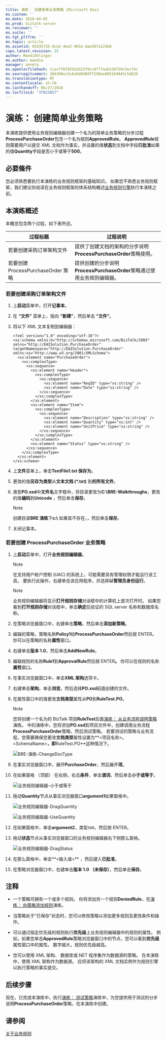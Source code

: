 ```yaml
---
title: 演练： 创建简单业务策略 |Microsoft Docs
ms.custom: ''
ms.date: 2016-04-05
ms.prod: biztalk-server
ms.reviewer: ''
ms.suite: ''
ms.tgt_pltfrm: ''
ms.topic: article
ms.assetid: 02d35735-dce2-4ee2-965e-dae307a125b0
caps.latest.revision: 25
author: MandiOhlinger
ms.author: mandia
manager: anneta
ms.openlocfilehash: 1cecf7078592d322f9cc9777aeb530759c5ecf4c
ms.sourcegitcommit: 266308ec5c6a9d8d80ff298ee6051b4843c5d626
ms.translationtype: MT
ms.contentlocale: zh-CN
ms.lasthandoff: 06/27/2018
ms.locfileid: "37023857"
---
```

# <a name="walkthrough-creating-a-simple-business-policy"></a>演练： 创建简单业务策略
本演练提供使用业务规则编辑器创建一个名为的简单业务策略的分步过程**ProcessPurchaseOrder**包含一个名为规则**ApprovedRule**。 **ApprovedRule**规则需要用户以提交 XML 文档作为事实，并设置的值**状态**到文档中字段**已批准**如果的值**Quantity**字段是否小于或等于**500**。  
  
## <a name="prerequisites"></a>必要條件  
 您必须熟悉要执行本演练的业务规则框架的基础知识。 如果您不熟悉业务规则框架，我们建议你阅读在业务规则框架的体系结构概述[业务规则引擎](../core/business-rules-engine.md)执行本演练之前。  
  
## <a name="overview-of-this-walkthrough"></a>本演练概述  
 本概览包含两个过程，如下表所述。  
  
|过程标题|过程说明|  
|---------------------|---------------------------|  
|若要创建采购订单架构文件|提供了创建文档的架构的分步说明**ProcessPurchaseOrder**策略使用。|  
|若要创建 ProcessPurchaseOrder 策略|提供创建的分步说明**ProcessPurchaseOrder**策略通过使用业务规则编辑器。|  
  
### <a name="to-create-the-po-schema-file"></a>若要创建采购订单架构文件  
  
1.  上**启动**菜单中，打开**记事本**。  
  
2.  在 **“文件”** 菜单上，指向 **“新建”**，然后单击 **“文件”**。  
  
3.  将以下 XML 文本复制到编辑器：  
  
    ```  
    <?xml version="1.0" encoding="utf-16"?>  
    <xs:schema xmlns:b="http://schemas.microsoft.com/BizTalk/2003" xmlns="http://EAISolution.PurchaseOrder" targetNamespace="http://EAISolution.PurchaseOrder" xmlns:xs="http://www.w3.org/2001/XMLSchema">  
      <xs:element name="PurchaseOrder">  
        <xs:complexType>  
          <xs:sequence>  
            <xs:element name="Header">  
              <xs:complexType>  
                <xs:sequence>  
                  <xs:element name="ReqID" type="xs:string" />  
                  <xs:element name="Date" type="xs:string" />  
                </xs:sequence>  
              </xs:complexType>  
            </xs:element>  
            <xs:element name="Item">  
              <xs:complexType>  
                <xs:sequence>  
                  <xs:element name="Description" type="xs:string" />  
                  <xs:element name="Quantity" type="xs:int" />  
                  <xs:element name="UnitPrice" type="xs:string" />  
                </xs:sequence>  
              </xs:complexType>  
            </xs:element>  
            <xs:element name="Status" type="xs:string" />  
          </xs:sequence>  
        </xs:complexType>  
      </xs:element>  
    </xs:schema>  
    ```  
  
4.  上**文件**菜单上，单击**TextFile1.txt 保存为**。  
  
5.  更改的值**另存为类型**从**文本文档 (\*.txt)** 到**的所有文件**。  
  
6.  类型**PO.xsd**中**文件名**文字框中，将目录更改为**C:\BRE-Walkthroughs**，更改的值**编码**到**Unicode** ，然后单击**保存**。  
  
    > [!NOTE]
    >  创建目录**BRE 演练**下**c:\\** 如果其不存在，，然后单击**保存**。  
  
7.  关闭记事本。  
  
### <a name="to-create-the-processpurchaseorder-business-policy"></a>若要创建 ProcessPurchaseOrder 业务策略  
  
1. 上**启动**菜单中，打开**业务规则编辑器**。  
  
   > [!NOTE]
   >  在支持用户帐户控制 (UAC) 的系统上，可能需要具有管理权限才能运行该工具。 要执行此操作，右键单击该应用程序，并选择**以管理员身份运行**。  
  
   > [!NOTE]
   >  业务规则编辑器将显示**打开规则存储**对话框中的计算机上首次打开时。 如果您看到**打开规则存储**对话框中，单击**确定**后验证的 SQL server 名称和数据库名称。  
  
2. 在策略浏览器窗口中，右键单击**策略**，然后单击**添加新策略**。  
  
3. 编辑的策略，策略名称**Policy1**给**ProcessPurchaseOrder**然后按 ENTER。 你可以在策略的名称**属性**窗口。  
  
4. 右键单击**版本 1.0**，然后单击**AddNewRule**。  
  
5. 编辑规则的名称**Rule1**到**ApprovalRule**然后按 ENTER<strong>。</strong> 你可以在规则的名称**属性**窗口。  
  
6. 在事实浏览器窗口中，单击**XML 架构**选项卡。  
  
7. 右键单击**架构**，单击**浏览**，然后选择**PO.xsd**前面创建的文件。  
  
8. 在属性窗口中的值更改**文档类型**属性从**PO**到**RuleTest.PO**。  
  
   > [!NOTE]
   >  您将创建一个名为的 BizTalk 项目**RuleTest**后面[演练： 从业务流程调用策略](../core/walkthrough-invoking-the-policy-from-an-orchestration.md)演练。 中的演练中，您将添加**PO.xsd**到项目文件中，创建调用业务流程**ProcessPurchaseOrder**策略，然后测试策略。 若要测试的策略与业务流程，您需要确保您更改**文档类型**属性设置为**\<项目名称\>。\<SchemaName\>**，即**RuleTest.PO**这种情况下。  
  
    ![BRE&#45;演练&#45;ChangeDocType](../core/media/e9a370fd-d9b2-48f0-ad0e-85a5428a9c21.gif "e9a370fd-d9b2-48f0-ad0e-85a5428a9c21")  
  
9. 在事实浏览器窗口中，展开**PurchaseOrder**，然后展开**项**。  
  
10. 在如果窗格 （顶部） 在右侧，右击**条件**，单击**谓词**，然后单击**小于或等于**。  
  
     ![业务规则编辑器&#45;小于或等于](../core/media/1e6418a6-5e5b-4f77-8b7e-dd31d0a753e7.gif "1e6418a6-5e5b-4f77-8b7e-dd31d0a753e7")  
  
11. 拖动**Quantity**节点从事实浏览器窗口**argument1**如果窗格中。  
  
     ![业务规则编辑器&#45;DragQuantity](../core/media/4742eca6-4a8a-401d-8989-cab4e8025fb3.gif "4742eca6-4a8a-401d-8989-cab4e8025fb3")  
  
     ![业务规则编辑器&#45;UseQuantity](../core/media/ee4f61b1-0f15-4329-b0b5-9badd21dcd61.gif "ee4f61b1-0f15-4329-b0b5-9badd21dcd61")  
  
12. 在如果窗格中，单击**argument2**，类型`500`，然后按 ENTER。  
  
13. 拖动**状态**节点从事实浏览器窗口的业务规则编辑器右下侧那么窗格。  
  
     ![业务规则编辑器&#45;DragStatus](../core/media/3617251a-a192-4aec-9474-81f6290c0832.gif "3617251a-a192-4aec-9474-81f6290c0832")  
  
14. 在那么窗格中，单击**\<输入值\>** ，然后键入**已批准**。  
  
15. 在策略浏览器窗口中，右键单击**版本 1.0 （未保存）**，然后单击**保存**。  
  
## <a name="comments"></a>注释  
  
-   一个策略可拥有一个或多个规则。 你将添加另一个规则**DeniedRule**，在[演练： 向策略添加规则](../core/walkthrough-adding-a-rule-to-the-policy.md)演练。  
  
-   当策略处于“已保存”状态时，您可以修改策略以添加更多规则及更改条件和操作。  
  
-   可以通过指定优先级的规则执行**优先级**上业务规则编辑器中的规则的属性。 例如，如果您单击**ApprovedRule**策略浏览器窗口中的节点，您可以看到**优先级**属性窗口中的属性。 数字越大，规则优先级越高。  
  
-   您可以使用 XML 架构、 数据库或.NET 程序集作为数据源的策略。 在本演练中，使用 XML 架构作为数据源。 应将该架构的 XML 文档实例作为规则引擎以执行策略的事实提交。  
  
## <a name="next-steps"></a>后续步骤  
 现在，已完成本演练中，执行[演练： 测试策略](../core/walkthrough-testing-the-policy.md)演练中，为您提供用于测试的分步说明**ProcessPurchaseOrder**策略，在本演练中创建。  
  
## <a name="see-also"></a>请参阅  
 [关于业务规则](../core/about-business-rules.md)